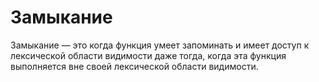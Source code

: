 # Замыкание

Замыкание — это когда функция умеет запоминать и имеет доступ к лексической области видимости даже тогда, когда эта функция выполняется вне своей лексической области видимости.